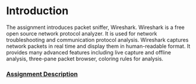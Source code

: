 # Introduction
The assignment introduces packet sniffer, Wireshark. Wireshark is a free open source network protocol analyzer. It is used for network troubleshooting and communication protocol analysis. Wireshark captures network packets in real time and display them in human-readable format. It provides many advanced features including live capture and offline analysis, three-pane packet browser, coloring rules for analysis.  
### [Assignment Description](https://github.com/thehijabicoder/NetworkLab/blob/master/ass2/CS3093D_Assgn2.pdf)
